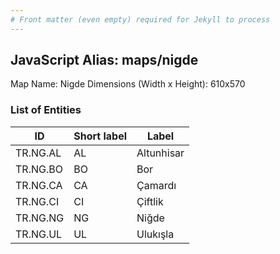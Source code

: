 ```yaml
---
# Front matter (even empty) required for Jekyll to process
---
```


## JavaScript Alias: maps/nigde

Map Name: Nigde
Dimensions (Width x Height): 610x570





### List of Entities

ID | Short label | Label
---|---|---|
TR.NG.AL | AL | Altunhisar
TR.NG.BO | BO | Bor
TR.NG.CA | CA | Çamardı
TR.NG.CI | CI | Çiftlik
TR.NG.NG | NG | Niğde
TR.NG.UL | UL | Ulukışla